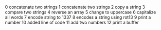 0 concatenate two strings
1 concatenate two strings
2 copy a string
3 compare two strings
4 reverse an array
5 change to uppercase
6 capitalize all words
7 encode string to 1337
8 encodes a string using rot13
9 print a number
10 added line of code
11 add two numbers
12 print a buffer